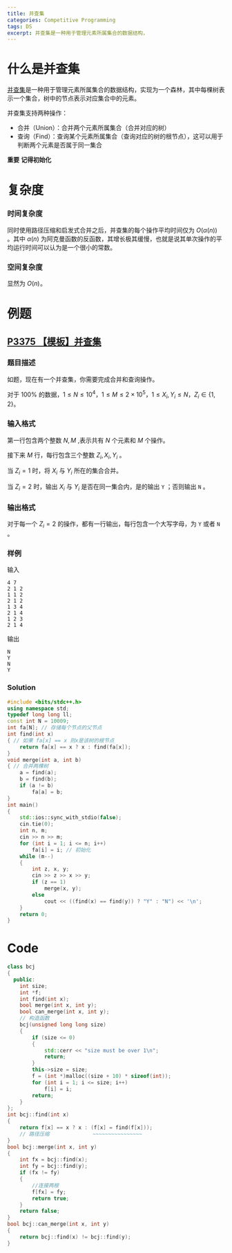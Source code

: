 ```yaml
---
title: 并查集
categories: Competitive Programming
tags: DS
excerpt: 并查集是一种用于管理元素所属集合的数据结构，
---
```

# 什么是并查集
[并查集](https://oi-wiki.org//ds/dsu/)是一种用于管理元素所属集合的数据结构，实现为一个森林，其中每棵树表示一个集合，树中的节点表示对应集合中的元素。

并查集支持两种操作：

- 合并（Union）：合并两个元素所属集合（合并对应的树）
- 查询（Find）：查询某个元素所属集合（查询对应的树的根节点），这可以用于判断两个元素是否属于同一集合

**重要** **记得初始化**

# 复杂度

### 时间复杂度

同时使用路径压缩和启发式合并之后，并查集的每个操作平均时间仅为 $O(\alpha(n))$ 。其中 $\alpha(n)$ 为阿克曼函数的反函数，其增长极其缓慢，也就是说其单次操作的平均运行时间可以认为是一个很小的常数。

### 空间复杂度

显然为 $O(n)$![O(n)](data:image/gif;base64,R0lGODlhAQABAIAAAAAAAP///yH5BAEAAAAALAAAAAABAAEAAAIBRAA7)。

# 例题

## [P3375 【模板】并查集](https://www.luogu.com.cn/problem/P3367)

### 题目描述

如题，现在有一个并查集，你需要完成合并和查询操作。

对于 $100\%$ 的数据，$1\le N \le 10^4$，$1\le M \le 2\times 10^5$，$1 \le X_i, Y_i \le N$，$Z_i \in \{ 1, 2 \}$。 

### 输入格式

第一行包含两个整数 $N,M$ ,表示共有 $N$ 个元素和 $M$ 个操作。

接下来 $M$ 行，每行包含三个整数 $Z_i,X_i,Y_i$ 。

当 $Z_i=1$ 时，将 $X_i$ 与 $Y_i$ 所在的集合合并。

当 $Z_i=2$ 时，输出 $X_i$ 与 $Y_i$ 是否在同一集合内，是的输出 
 `Y` ；否则输出 `N` 。

### 输出格式

对于每一个 $Z_i=2$ 的操作，都有一行输出，每行包含一个大写字母，为 `Y` 或者 `N` 。

### 样例

输入

```
4 7
2 1 2
1 1 2
2 1 2
1 3 4
2 1 4
1 2 3
2 1 4
```

输出

```
N
Y
N
Y
```



### Solution

```cpp
#include <bits/stdc++.h>
using namespace std;
typedef long long ll;
const int N = 10009;
int fa[N]; // 存储每个节点的父节点
int find(int x)
{ // 如果 fa[x] == x 则x是该树的根节点
    return fa[x] == x ? x : find(fa[x]);
}
void merge(int a, int b)
{ // 合并两棵树
    a = find(a);
    b = find(b);
    if (a != b)
        fa[a] = b;
}
int main()
{
    std::ios::sync_with_stdio(false);
    cin.tie(0);
    int n, m;
    cin >> n >> m;
    for (int i = 1; i <= n; i++)
        fa[i] = i; // 初始化
    while (m--)
    {
        int z, x, y;
        cin >> z >> x >> y;
        if (z == 1)
            merge(x, y);
        else
            cout << ((find(x) == find(y)) ? "Y" : "N") << '\n';
    }
    return 0;
}
```

# Code
```c++
class bcj
{
  public:
    int size;
    int *f;
    int find(int x);
    bool merge(int x, int y);
    bool can_merge(int x, int y);
    // 构造函数
    bcj(unsigned long long size)
    {
        if (size <= 0)
        {
            std::cerr << "size must be over 1\n";
            return;
        }
        this->size = size;
        f = (int *)malloc((size + 10) * sizeof(int));
        for (int i = 1; i <= size; i++)
            f[i] = i;
        return;
    }
};
int bcj::find(int x)
{
    return f[x] == x ? x : (f[x] = find(f[x]));
    // 路径压缩              ~~~~~~~~~~~~~~~~
}
bool bcj::merge(int x, int y)
{
    int fx = bcj::find(x);
    int fy = bcj::find(y);
    if (fx != fy)
    {
        //连接两根
        f[fx] = fy;
        return true;
    }
    return false;
}
bool bcj::can_merge(int x, int y)
{
    return bcj::find(x) != bcj::find(y);
}
```